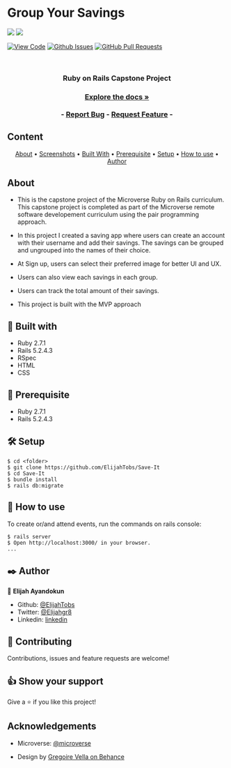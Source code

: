 # Group Your Savings
![](https://img.shields.io/badge/Microverse-blueviolet)
![](https://img.shields.io/badge/-Made%20with%20RubyonRails-red)

[![View Code](https://img.shields.io/badge/View%20-Code-green)](https://github.com/ElijahTobs/Save-It)
[![Github Issues](https://img.shields.io/badge/GitHub-Issues-orange)]()
[![GitHub Pull Requests](https://img.shields.io/badge/GitHub-Pull%20Requests-blue)](https://github.com/ElijahTobs/Save-It/pulls)

<br />
<p align="center">
  <h3 align="center">Ruby on Rails Capstone Project<h3>
  <p align="center">
    <a href="https://github.com/ElijahTobs/Save-It"><strong>Explore the docs »</strong></a>
    <br />
    <br />
    -
    <a href="">Report Bug</a>
    -
    <a href="https://github.com/ElijahTobs/Save-It/pulls">Request Feature</a>
    -
  </p>
</p>
    
## Content

<p align="center">
  <a href="#about">About</a> •
  <a href="#with">Screenshots</a> •
  <a href="#with">Built With</a> •
  <a href="#with">Prerequisite</a> •
  <a href="#setup">Setup</a> •
  <a href="#use">How to use</a> •
  <a href="#authors">Author</a>
</p>

## About <a name = "about"></a>

- This is the capstone project of the Microverse Ruby on Rails curriculum. This capstone project is completed as part of the Microverse remote software developement curriculum using the pair programming approach.
- In this project I created a saving app where users can create an account with their username and add their savings. The savings can be grouped and ungrouped into the names of their choice.
- At Sign up, users can select their preferred image for better UI and UX.

- Users can also view each savings in each group.

- Users can track the total amount of their savings.

- This project is built with the MVP approach

## 🔧 Built with <a name = "with"></a>

- Ruby 2.7.1
- Rails 5.2.4.3
- RSpec
- HTML
- CSS

## 🔧 Prerequisite <a name = "with"></a>
- Ruby 2.7.1
- Rails 5.2.4.3

## 🛠 Setup <a name = "setup"></a>

```
$ cd <folder>
$ git clone https://github.com/ElijahTobs/Save-It
$ cd Save-It
$ bundle install
$ rails db:migrate
```

## 📝 How to use <a name = "use"></a>

To create or/and attend events, run the commands on rails console:

```
$ rails server
$ Open http://localhost:3000/ in your browser.
...

```

## ✒️ Author <a name = "authors"></a>

👤 **Elijah Ayandokun**

- Github: [@ElijahTobs](https://github.com/ElijahTobs)
- Twitter: [@Elijahgr8](https://twitter.com/Elijahgr8)
- Linkedin: [linkedin](https://linkedin.com/in/ayandokunelijah)


## 🤝 Contributing

Contributions, issues and feature requests are welcome!


## 👍 Show your support

Give a ⭐️ if you like this project!

##  Acknowledgements

- Microverse: [@microverse](https://www.microverse.org/)

- Design by [Gregoire Vella on Behance](https://www.behance.net/gregoirevella)